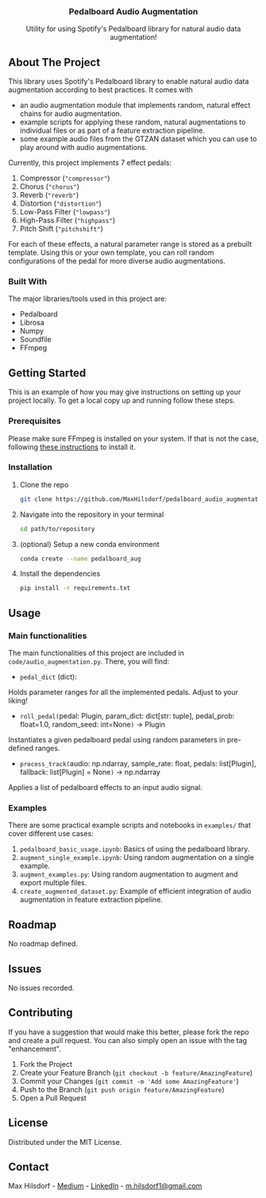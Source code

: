 <br />
<div align="center">
  <h3 align="center">Pedalboard Audio Augmentation</h3>

  <p align="center">
    Utility for using Spotify's Pedalboard library for natural audio data augmentation!
  </p>
</div>

<!-- ABOUT THE PROJECT -->
## About The Project

This library uses Spotify's Pedalboard library to enable natural audio data augmentation according to best practices. It comes with
* an audio augmentation module that implements random, natural effect chains for audio augmentation.
* example scripts for applying these random, natural augmentations to individual files or as part of a feature extraction pipeline.
* some example audio files from the GTZAN dataset which you can use to play around with audio augmentations.

Currently, this project implements 7 effect pedals:
1. Compressor (```"compressor"```)
2. Chorus (```"chorus"```)
3. Reverb (```"reverb"```)
4. Distortion (```"distortion"```)
5. Low-Pass Filter (```"lowpass"```)
6. High-Pass Filter (```"highpass"```)
7. Pitch Shift (```"pitchshift"```)

For each of these effects, a natural parameter range is stored as a prebuilt template. Using this or your own template, you can roll random configurations of the pedal for more diverse audio augmentations.

### Built With

The major libraries/tools used in this project are:

* Pedalboard
* Librosa
* Numpy
* Soundfile
* FFmpeg

<!-- GETTING STARTED -->
## Getting Started

This is an example of how you may give instructions on setting up your project locally.
To get a local copy up and running follow these steps.

### Prerequisites

Please make sure FFmpeg is installed on your system. If that is not the case, following [these instructions](https://www.hostinger.com/tutorials/how-to-install-ffmpeg) to install it.

### Installation

1. Clone the repo
   ```sh
   git clone https://github.com/MaxHilsdorf/pedalboard_audio_augmentation
   ```
2. Navigate into the repository in your terminal
    ```sh
    cd path/to/repository
    ```
3. (optional) Setup a new conda environment
    ```sh
    conda create --name pedalboard_aug
    ```
4. Install the dependencies
   ```sh
   pip install -r requirements.txt
   ```

<!-- USAGE EXAMPLES -->
## Usage

### Main functionalities
The main functionalities of this project are included in ```code/audio_augmentation.py```. There, you will find:
* ```pedal_dict``` (dict):

Holds parameter ranges for all the implemented pedals. Adjust to your liking!
* ```roll_pedal(```pedal: Plugin, param_dict: dict[str: tuple], pedal_prob: float=1.0, random_seed: int=None```)``` -> Plugin

Instantiates a given pedalboard pedal using random parameters in pre-defined ranges.
* ```process_track(```audio: np.ndarray, sample_rate: float, pedals: list[Plugin], fallback: list[Plugin] = None```)``` -> np.ndarray

Applies a list of pedalboard effects to an input audio signal.

### Examples
There are some practical example scripts and notebooks in ```examples/``` that cover different use cases:
1. ```pedalboard_basic_usage.ipynb```: Basics of using the pedalboard library.
2. ```augment_single_example.ipynb```: Using random augmentation on a single example.
3. ```augment_examples.py```: Using random augmentation to augment and export multiple files.
4. ```create_augmented_dataset.py```: Example of efficient integration of audio augmentation in feature extraction pipeline.


<!-- ROADMAP -->
## Roadmap
No roadmap defined.

## Issues
No issues recorded.


<!-- CONTRIBUTING -->
## Contributing

If you have a suggestion that would make this better, please fork the repo and create a pull request. You can also simply open an issue with the tag "enhancement".

1. Fork the Project
2. Create your Feature Branch (`git checkout -b feature/AmazingFeature`)
3. Commit your Changes (`git commit -m 'Add some AmazingFeature'`)
4. Push to the Branch (`git push origin feature/AmazingFeature`)
5. Open a Pull Request


<!-- LICENSE -->
## License

Distributed under the MIT License.



<!-- CONTACT -->
## Contact

Max Hilsdorf - [Medium](https://medium.com/@maxhilsdorf) - [LinkedIn](https://www.linkedin.com/in/max-hilsdorf/) - m.hilsdorf1@gmail.com
